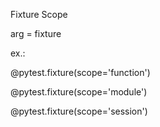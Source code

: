 Fixture Scope

arg = fixture

ex.:

@pytest.fixture(scope='function')

@pytest.fixture(scope='module')

@pytest.fixture(scope='session')
